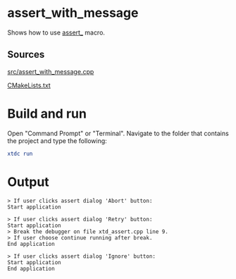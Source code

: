 # assert_with_message

Shows how to use [assert_](../../../../src/xtd.core/include/xtd/assert.h) macro.

## Sources

[src/assert_with_message.cpp](src/assert_with_message.cpp)

[CMakeLists.txt](CMakeLists.txt)

# Build and run

Open "Command Prompt" or "Terminal". Navigate to the folder that contains the project and type the following:

```cmake
xtdc run
```

# Output

```
> If user clicks assert dialog 'Abort' button:
Start application

> If user clicks assert dialog 'Retry' button:
Start application
> Break the debugger on file xtd_assert.cpp line 9.
> If user choose continue running after break.
End application

> If user clicks assert dialog 'Ignore' button:
Start application
End application
```
